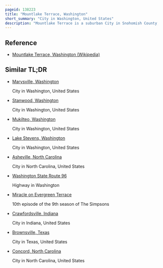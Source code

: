 ```yaml
---
pageid: 138223
title: "Mountlake Terrace, Washington"
short_summary: "City in Washington, United States"
description: "Mountlake Terrace is a suburban City in Snohomish County, Washington, United States. It is located on the southern Border of the County Adjacent to shoreline and Lynnwood and is 13 Miles north of Seattle. In the 2010 Census the City had a Population of 19909 People."
---
```


## Reference

- [Mountlake Terrace, Washington (Wikipedia)](https://en.wikipedia.org/?curid=138223)

## Similar TL;DR

- [Marysville, Washington](/tldr/en/marysville-washington)

  City in Washington, United States

- [Stanwood, Washington](/tldr/en/stanwood-washington)

  City in Washington, United States

- [Mukilteo, Washington](/tldr/en/mukilteo-washington)

  City in Washington, United States

- [Lake Stevens, Washington](/tldr/en/lake-stevens-washington)

  City in Washington, United States

- [Asheville, North Carolina](/tldr/en/asheville-north-carolina)

  City in North Carolina, United States

- [Washington State Route 96](/tldr/en/washington-state-route-96)

  Highway in Washington

- [Miracle on Evergreen Terrace](/tldr/en/miracle-on-evergreen-terrace)

  10th episode of the 9th season of The Simpsons

- [Crawfordsville, Indiana](/tldr/en/crawfordsville-indiana)

  City in Indiana, United States

- [Brownsville, Texas](/tldr/en/brownsville-texas)

  City in Texas, United States

- [Concord, North Carolina](/tldr/en/concord-north-carolina)

  City in North Carolina, United States
